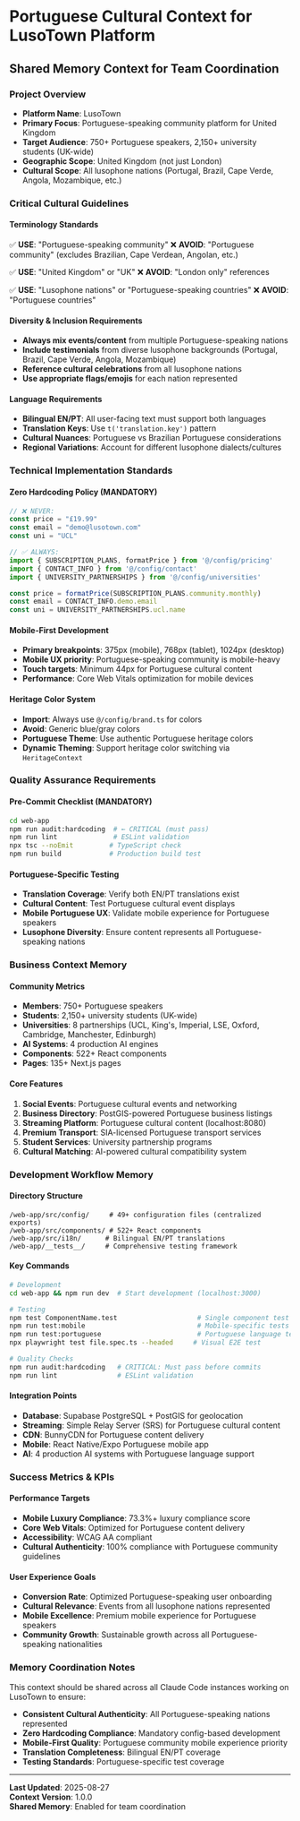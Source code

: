 # Portuguese Cultural Context for LusoTown Platform
## Shared Memory Context for Team Coordination

### Project Overview
- **Platform Name**: LusoTown
- **Primary Focus**: Portuguese-speaking community platform for United Kingdom
- **Target Audience**: 750+ Portuguese speakers, 2,150+ university students (UK-wide)
- **Geographic Scope**: United Kingdom (not just London)
- **Cultural Scope**: All lusophone nations (Portugal, Brazil, Cape Verde, Angola, Mozambique, etc.)

### Critical Cultural Guidelines

#### Terminology Standards
✅ **USE**: "Portuguese-speaking community"
❌ **AVOID**: "Portuguese community" (excludes Brazilian, Cape Verdean, Angolan, etc.)

✅ **USE**: "United Kingdom" or "UK"
❌ **AVOID**: "London only" references

✅ **USE**: "Lusophone nations" or "Portuguese-speaking countries"
❌ **AVOID**: "Portuguese countries"

#### Diversity & Inclusion Requirements
- **Always mix events/content** from multiple Portuguese-speaking nations
- **Include testimonials** from diverse lusophone backgrounds (Portugal, Brazil, Cape Verde, Angola, Mozambique)
- **Reference cultural celebrations** from all lusophone nations
- **Use appropriate flags/emojis** for each nation represented

#### Language Requirements
- **Bilingual EN/PT**: All user-facing text must support both languages
- **Translation Keys**: Use `t('translation.key')` pattern
- **Cultural Nuances**: Portuguese vs Brazilian Portuguese considerations
- **Regional Variations**: Account for different lusophone dialects/cultures

### Technical Implementation Standards

#### Zero Hardcoding Policy (MANDATORY)
```typescript
// ❌ NEVER:
const price = "£19.99"
const email = "demo@lusotown.com" 
const uni = "UCL"

// ✅ ALWAYS:
import { SUBSCRIPTION_PLANS, formatPrice } from '@/config/pricing'
import { CONTACT_INFO } from '@/config/contact'
import { UNIVERSITY_PARTNERSHIPS } from '@/config/universities'

const price = formatPrice(SUBSCRIPTION_PLANS.community.monthly)
const email = CONTACT_INFO.demo.email
const uni = UNIVERSITY_PARTNERSHIPS.ucl.name
```

#### Mobile-First Development
- **Primary breakpoints**: 375px (mobile), 768px (tablet), 1024px (desktop)
- **Mobile UX priority**: Portuguese-speaking community is mobile-heavy
- **Touch targets**: Minimum 44px for Portuguese cultural content
- **Performance**: Core Web Vitals optimization for mobile devices

#### Heritage Color System
- **Import**: Always use `@/config/brand.ts` for colors
- **Avoid**: Generic blue/gray colors
- **Portuguese Theme**: Use authentic Portuguese heritage colors
- **Dynamic Theming**: Support heritage color switching via `HeritageContext`

### Quality Assurance Requirements

#### Pre-Commit Checklist (MANDATORY)
```bash
cd web-app
npm run audit:hardcoding  # ← CRITICAL (must pass)
npm run lint              # ESLint validation
npx tsc --noEmit         # TypeScript check
npm run build            # Production build test
```

#### Portuguese-Specific Testing
- **Translation Coverage**: Verify both EN/PT translations exist
- **Cultural Content**: Test Portuguese cultural event displays
- **Mobile Portuguese UX**: Validate mobile experience for Portuguese speakers
- **Lusophone Diversity**: Ensure content represents all Portuguese-speaking nations

### Business Context Memory

#### Community Metrics
- **Members**: 750+ Portuguese speakers
- **Students**: 2,150+ university students (UK-wide)
- **Universities**: 8 partnerships (UCL, King's, Imperial, LSE, Oxford, Cambridge, Manchester, Edinburgh)
- **AI Systems**: 4 production AI engines
- **Components**: 522+ React components
- **Pages**: 135+ Next.js pages

#### Core Features
1. **Social Events**: Portuguese cultural events and networking
2. **Business Directory**: PostGIS-powered Portuguese business listings
3. **Streaming Platform**: Portuguese cultural content (localhost:8080)
4. **Premium Transport**: SIA-licensed Portuguese transport services
5. **Student Services**: University partnership programs
6. **Cultural Matching**: AI-powered cultural compatibility system

### Development Workflow Memory

#### Directory Structure
```
/web-app/src/config/     # 49+ configuration files (centralized exports)
/web-app/src/components/ # 522+ React components
/web-app/src/i18n/      # Bilingual EN/PT translations
/web-app/__tests__/     # Comprehensive testing framework
```

#### Key Commands
```bash
# Development
cd web-app && npm run dev  # Start development (localhost:3000)

# Testing  
npm test ComponentName.test                    # Single component test
npm run test:mobile                            # Mobile-specific tests
npm run test:portuguese                        # Portuguese language tests
npx playwright test file.spec.ts --headed     # Visual E2E test

# Quality Checks
npm run audit:hardcoding   # CRITICAL: Must pass before commits
npm run lint               # ESLint validation
```

#### Integration Points
- **Database**: Supabase PostgreSQL + PostGIS for geolocation
- **Streaming**: Simple Relay Server (SRS) for Portuguese cultural content
- **CDN**: BunnyCDN for Portuguese content delivery
- **Mobile**: React Native/Expo Portuguese mobile app
- **AI**: 4 production AI systems with Portuguese language support

### Success Metrics & KPIs

#### Performance Targets
- **Mobile Luxury Compliance**: 73.3%+ luxury compliance score
- **Core Web Vitals**: Optimized for Portuguese content delivery
- **Accessibility**: WCAG AA compliant
- **Cultural Authenticity**: 100% compliance with Portuguese community guidelines

#### User Experience Goals
- **Conversion Rate**: Optimized Portuguese-speaking user onboarding
- **Cultural Relevance**: Events from all lusophone nations represented
- **Mobile Excellence**: Premium mobile experience for Portuguese speakers
- **Community Growth**: Sustainable growth across all Portuguese-speaking nationalities

### Memory Coordination Notes

This context should be shared across all Claude Code instances working on LusoTown to ensure:
- **Consistent Cultural Authenticity**: All Portuguese-speaking nations represented
- **Zero Hardcoding Compliance**: Mandatory config-based development
- **Mobile-First Quality**: Portuguese community mobile experience priority
- **Translation Completeness**: Bilingual EN/PT coverage
- **Testing Standards**: Portuguese-specific test coverage

---
**Last Updated**: 2025-08-27  
**Context Version**: 1.0.0  
**Shared Memory**: Enabled for team coordination